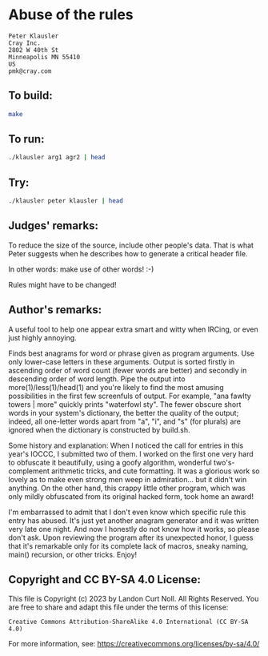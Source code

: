 # Abuse of the rules

    Peter Klausler
    Cray Inc.
    2802 W 40th St
    Minneapolis MN 55410
    US
    pmk@cray.com

## To build:

```sh
make
```

## To run:

```sh
./klausler arg1 agr2 | head
```

## Try:

```sh
./klausler peter klausler | head
```

## Judges' remarks:

To reduce the size of the source, include other people's data.
That is what Peter suggests when he describes how to generate
a critical header file.

In other words: make use of other words!  :-)

Rules might have to be changed!

## Author's remarks:

A useful tool to help one appear extra smart and witty when IRCing, or even
just highly annoying.

Finds best anagrams for word or phrase given as program arguments. Use only
lower-case letters in these arguments. Output is sorted firstly in ascending
order of word count (fewer words are better) and secondly in descending order
of word length. Pipe the output into more(1)/less(1)/head(1) and you're likely
to find the most amusing possibilities in the first few screenfuls of output.
For example, "ana fawlty towers | more" quickly prints "waterfowl sty". The
fewer obscure short words in your system's dictionary, the better the quality
of the output; indeed, all one-letter words apart from "a", "i", and "s" (for
plurals) are ignored when the dictionary is constructed by build.sh.

Some history and explanation: When I noticed the call for entries in this
year's IOCCC, I submitted two of them. I worked on the first one very hard to
obfuscate it beautifully, using a goofy algorithm, wonderful two's-complement
arithmetic tricks, and cute formatting. It was a glorious work so lovely as to
make even strong men weep in admiration... but it didn't win anything. On the
other hand, this crappy little other program, which was only mildly obfuscated
from its original hacked form, took home an award!

I'm embarrassed to admit that I don't even know which specific rule this entry
has abused. It's just yet another anagram generator and it was written very
late one night. And now I honestly do not know how it works, so please don't
ask. Upon reviewing the program after its unexpected honor, I guess that it's
remarkable only for its complete lack of macros, sneaky naming, main()
recursion, or other tricks. Enjoy!

## Copyright and CC BY-SA 4.0 License:

This file is Copyright (c) 2023 by Landon Curt Noll.  All Rights Reserved.
You are free to share and adapt this file under the terms of this license:

    Creative Commons Attribution-ShareAlike 4.0 International (CC BY-SA 4.0)

For more information, see: https://creativecommons.org/licenses/by-sa/4.0/
